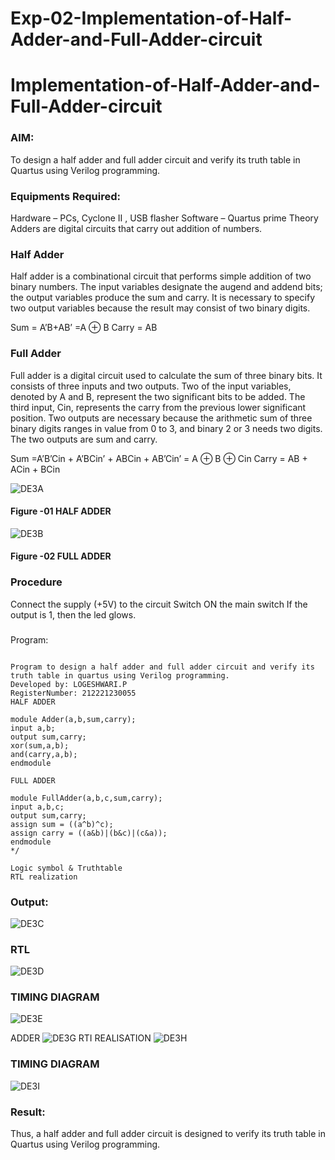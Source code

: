 # Exp-02-Implementation-of-Half-Adder-and-Full-Adder-circuit

# Implementation-of-Half-Adder-and-Full-Adder-circuit
### AIM:
To design a half adder and full adder circuit and verify its truth table in Quartus using Verilog programming.

### Equipments Required:
Hardware – PCs, Cyclone II , USB flasher
Software – Quartus prime
Theory
Adders are digital circuits that carry out addition of numbers.

### Half Adder
Half adder is a combinational circuit that performs simple addition of two binary numbers. The input variables designate the augend and addend bits; the output variables produce the sum and carry. It is necessary to specify two output variables because the result may consist of two binary digits.

Sum = A’B+AB’ =A ⊕ B Carry = AB

### Full Adder
Full adder is a digital circuit used to calculate the sum of three binary bits. It consists of three inputs and two outputs. Two of the input variables, denoted by A and B, represent the two significant bits to be added. The third input, Cin, represents the carry from the previous lower significant position. Two outputs are necessary because the arithmetic sum of three binary digits ranges in value from 0 to 3, and binary 2 or 3 needs two digits. The two outputs are sum and carry.

Sum =A’B’Cin + A’BCin’ + ABCin + AB’Cin’ = A ⊕ B ⊕ Cin Carry = AB + ACin + BCin

 ![DE3A](https://user-images.githubusercontent.com/94211349/228434466-0e51721a-700f-4fcd-bb18-d891fd55908c.png)


#### Figure -01 HALF ADDER 
![DE3B](https://user-images.githubusercontent.com/94211349/228434493-0b263730-ff4b-4435-a02e-43f3d11fb39c.png)

#### Figure -02 FULL ADDER 
### Procedure
Connect the supply (+5V) to the circuit
Switch ON the main switch
If the output is 1, then the led glows.
### 
Program:
```

Program to design a half adder and full adder circuit and verify its truth table in quartus using Verilog programming.
Developed by: LOGESHWARI.P
RegisterNumber: 212221230055 
HALF ADDER

module Adder(a,b,sum,carry);
input a,b;
output sum,carry;
xor(sum,a,b);
and(carry,a,b);
endmodule 

FULL ADDER

module FullAdder(a,b,c,sum,carry);
input a,b,c;
output sum,carry;
assign sum = ((a^b)^c);
assign carry = ((a&b)|(b&c)|(c&a));
endmodule  
*/

Logic symbol & Truthtable
RTL realization
```

### Output:
![DE3C](https://user-images.githubusercontent.com/94211349/228434788-814ea11a-8a0a-4c16-ae92-6888e168176f.png)

### RTL
![DE3D](https://user-images.githubusercontent.com/94211349/228434851-16840605-e74f-43ec-9cc8-1bf0a503793c.png)

### TIMING DIAGRAM
![DE3E](https://user-images.githubusercontent.com/94211349/228434950-63727fd1-7e0d-40f7-a7a4-b4d323553ce0.png)

ADDER
![DE3G](https://user-images.githubusercontent.com/94211349/228434973-80947ddb-94f4-4a5c-bd7c-4936d2deb145.png)
RTI REALISATION
![DE3H](https://user-images.githubusercontent.com/94211349/228434984-8682db5c-e74d-4e8e-bc27-65be6f44f272.png)

### TIMING DIAGRAM

![DE3I](https://user-images.githubusercontent.com/94211349/228435013-aa3fd8fc-62cb-45c2-b801-ea827ab3e8bd.png)

### Result:
Thus, a half adder and full adder circuit is designed to verify its truth table in Quartus using Verilog programming.

